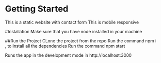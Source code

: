 # Getting Started 

This is a static website with contact form
This is mobile responsive

#Installation
Make sure that you have node installed in your machine

##Run the Project
CLone the project from the repo
Run the command npm i ,  to install all the dependencies
Run the command npm start

Runs the app in the development mode in http://localhost:3000

